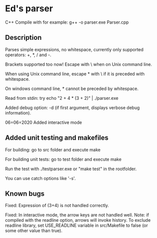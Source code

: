 # Ed's parser

C++ Compile with for example: g++ -o parser.exe Parser.cpp

Description
-----------

Parses simple expressions, no whitespace, currently only supported operators: +, *, / and -.

Brackets supported too now! Escape with \ when on Unix command line.

When using Unix command line, escape * with \ if it is preceded with whitespace.

On windows command line, * cannot be preceded by whitespace.

Read from stdin: try echo "2 + 4 * (3 + 2)" | ./parser.exe

Added debug option: -d (if first argument, displays verbose debug information).

06=06=2020 Added interactive mode

Added unit testing and makefiles
--------------------------------

For building: go to src folder and execute make

For building unit tests: go to test folder and execute make

Run the test with ./testparser.exe or "make test" in the rootfolder.

You can use catch options like '-s'.


Known bugs
----------
Fixed: Expression of (3+4) is not handled correctly.

Fixed: In interactive mode, the arrow keys are not handled well.
Note: if compiled with the readline option, arrows will invoke history. To exclude readline library, set USE_READLINE variable in src/Makefile to false (or some other value than true).
